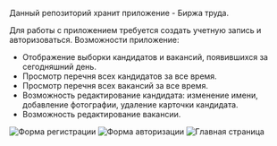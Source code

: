 Данный репозиторий хранит приложение - Биржа труда.

Для работы с приложением требуется создать учетную запись и авторизоваться.
Возможности приложение:
- Отображение выборки кандидатов и вакансий, появившихся за сегодняшний день.
- Просмотр перечня всех кандидатов за все время.
- Просмотр перечня всех вакансий за все время.
- Возможность редактирование кандидата: изменение имени, добавление фотографии, удаление карточки кандидата.
- Возможность редактирование вакансии.

![Форма регистрации](https://user-images.githubusercontent.com/92044501/153759573-e5e45067-39d1-46a4-a3c0-ccecbcb87840.jpg)
![Форма авторизации](https://user-images.githubusercontent.com/92044501/153759578-fde9ccb2-72f7-4159-a3de-a54591dbb172.jpg)
![Главная страница](https://user-images.githubusercontent.com/92044501/153759558-985d5504-c1b6-4c5b-a461-aeef167a05a5.jpg)
